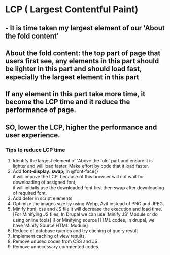 #  LCP ( Largest Contentful Paint)
## - It is time taken my largest element of our 'About the fold content'
## About the fold content: the top part of page that users first see, any elements in this part should be lighter in this part and should load fast, especially the largest element in this part
## If any element in this part take more time, it become the LCP time and it reduce the performance of page.
## SO, lower the LCP, higher the performance and user experience.

### Tips to reduce LCP time

1. Identify the largest element of 'Above the fold' part and ensure it is lighter and will load faster. Make effort by code that it load faster.<br>
2.  Add <b>font-display: swap; </b> in @font-face{} <br>
 it will impove the LCP. because of this browser will not wait for downloading of assigned font,<br> it will initially use the downloaded font first then swap after downloading of required font.
3.  Add defer in script elements
4. Optimize the images size by using Webp, Avif instead of PNG and JPEG.<br>
5. Minify html, css and JS file it will decrease the execution and load time.
   [For Minifying JS files, In Drupal we can use 'Minify JS' Module or do using online tools]
   [For Minifying source HTML codes, in drupal, we have 'Minify Source HTML' Module]
6. Reduce of database queries and try caching of query result
7. Implement caching of view results.
8. Remove unused codes from CSS and JS.
9. Remove unnecessary commented codes.
   

